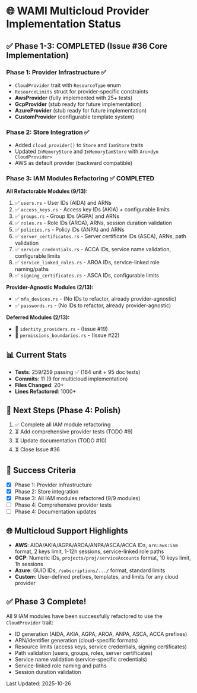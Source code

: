 # 🌐 WAMI Multicloud Provider Implementation Status

## ✅ **Phase 1-3: COMPLETED** (Issue #36 Core Implementation)

### Phase 1: Provider Infrastructure ✅
- `CloudProvider` trait with `ResourceType` enum
- `ResourceLimits` struct for provider-specific constraints
- **AwsProvider** (fully implemented with 25+ tests)
- **GcpProvider** (stub ready for future implementation)
- **AzureProvider** (stub ready for future implementation)  
- **CustomProvider** (configurable template system)

### Phase 2: Store Integration ✅
- Added `cloud_provider()` to `Store` and `IamStore` traits
- Updated `InMemoryStore` and `InMemoryIamStore` with `Arc<dyn CloudProvider>`
- AWS as default provider (backward compatible)

### Phase 3: IAM Modules Refactoring ✅ **COMPLETED**
**All Refactorable Modules (9/13):**
1. ✅ `users.rs` - User IDs (AIDA) and ARNs
2. ✅ `access_keys.rs` - Access key IDs (AKIA) + configurable limits
3. ✅ `groups.rs` - Group IDs (AGPA) and ARNs
4. ✅ `roles.rs` - Role IDs (AROA), ARNs, session duration validation
5. ✅ `policies.rs` - Policy IDs (ANPA) and ARNs
6. ✅ `server_certificates.rs` - Server certificate IDs (ASCA), ARNs, path validation
7. ✅ `service_credentials.rs` - ACCA IDs, service name validation, configurable limits
8. ✅ `service_linked_roles.rs` - AROA IDs, service-linked role naming/paths
9. ✅ `signing_certificates.rs` - ASCA IDs, configurable limits

**Provider-Agnostic Modules (2/13):**
- ✅ `mfa_devices.rs` - (No IDs to refactor, already provider-agnostic)
- ✅ `passwords.rs` - (No IDs to refactor, already provider-agnostic)

**Deferred Modules (2/13):**
- 🔲 `identity_providers.rs` - (Issue #19)
- 🔲 `permissions_boundaries.rs` - (Issue #22)

## 📊 Current Stats
- **Tests**: 259/259 passing ✅ (164 unit + 95 doc tests)
- **Commits**: 11 (9 for multicloud implementation)
- **Files Changed**: 20+
- **Lines Refactored**: 1000+

## 🚀 Next Steps (Phase 4: Polish)
1. ✅ Complete all IAM module refactoring
2. ⏳ Add comprehensive provider tests (TODO #9)
3. ⏳ Update documentation (TODO #10)
4. ⏳ Close Issue #36

## 🎯 Success Criteria
- [x] Phase 1: Provider infrastructure
- [x] Phase 2: Store integration  
- [x] Phase 3: All IAM modules refactored (9/9 modules)
- [ ] Phase 4: Comprehensive provider tests
- [ ] Phase 4: Documentation updates

## 🌐 Multicloud Support Highlights
- **AWS**: AIDA/AKIA/AGPA/AROA/ANPA/ASCA/ACCA IDs, `arn:aws:iam` format, 2 keys limit, 1-12h sessions, service-linked role paths
- **GCP**: Numeric IDs, `projects/proj/serviceAccounts` format, 10 keys limit, 1h sessions
- **Azure**: GUID IDs, `/subscriptions/.../` format, standard limits
- **Custom**: User-defined prefixes, templates, and limits for any cloud provider

## ✅ Phase 3 Complete!
All 9 IAM modules have been successfully refactored to use the `CloudProvider` trait:
- ID generation (AIDA, AKIA, AGPA, AROA, ANPA, ASCA, ACCA prefixes)
- ARN/identifier generation (cloud-specific formats)
- Resource limits (access keys, service credentials, signing certificates)
- Path validation (users, groups, roles, server certificates)
- Service name validation (service-specific credentials)
- Service-linked role naming and paths
- Session duration validation

Last Updated: 2025-10-26
